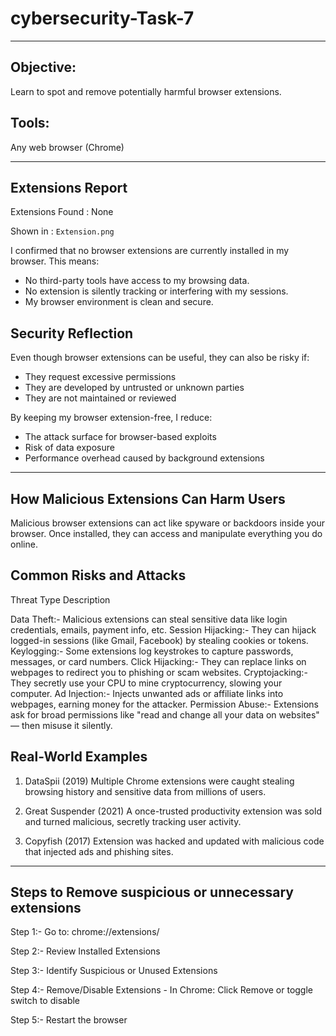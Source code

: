 # cybersecurity-Task-7
---

## Objective: 

Learn to spot and remove potentially harmful browser extensions.

## Tools:
Any web browser (Chrome)

---

## Extensions Report 

Extensions Found : None 

Shown in : `Extension.png`

I confirmed that no browser extensions are currently installed in my browser. This means:

- No third-party tools have access to my browsing data.
- No extension is silently tracking or interfering with my sessions.
- My browser environment is clean and secure.

## Security Reflection

Even though browser extensions can be useful, they can also be risky if:

- They request excessive permissions
- They are developed by untrusted or unknown parties
- They are not maintained or reviewed

By keeping my browser extension-free, I reduce:
- The attack surface for browser-based exploits
- Risk of data exposure
- Performance overhead caused by background extensions

---

## How Malicious Extensions Can Harm Users

Malicious browser extensions can act like spyware or backdoors inside your browser. Once installed, they can access and manipulate everything you do online.

## Common Risks and Attacks
  
Threat Type	                                                      Description

Data Theft:-	                        Malicious extensions can steal sensitive data like login credentials, emails, payment info, etc.
Session Hijacking:-	                They can hijack logged-in sessions (like Gmail, Facebook) by stealing cookies or tokens.
Keylogging:-	                      Some extensions log keystrokes to capture passwords, messages, or card numbers.
Click Hijacking:-                  	They can replace links on webpages to redirect you to phishing or scam websites.
Cryptojacking:-	                    They secretly use your CPU to mine cryptocurrency, slowing your computer.
Ad Injection:-	                    Injects unwanted ads or affiliate links into webpages, earning money for the attacker.
Permission Abuse:-	                 Extensions ask for broad permissions like "read and change all your data on websites" — then misuse it silently.

## Real-World Examples

1. DataSpii (2019)
  Multiple Chrome extensions were caught stealing browsing history and sensitive data from millions of users.

2. Great Suspender (2021)
  A once-trusted productivity extension was sold and turned malicious, secretly tracking user activity.

3. Copyfish (2017)
  Extension was hacked and updated with malicious code that injected ads and phishing sites.

---

## Steps to Remove suspicious or unnecessary extensions

Step 1:- Go to: chrome://extensions/ 

Step 2:- Review Installed Extensions

Step 3:- Identify Suspicious or Unused Extensions

Step 4:- Remove/Disable Extensions
    - In Chrome: Click Remove or toggle switch to disable
    
Step 5:- Restart the browser


